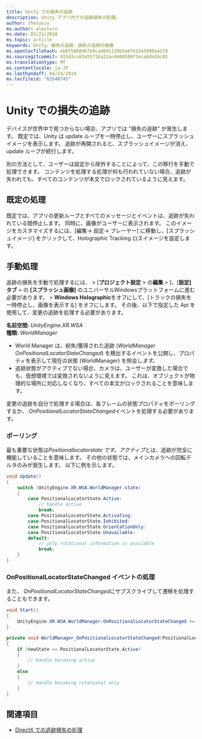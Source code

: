 ```yaml
---
title: Unity での損失の追跡
description: Unity アプリ内での追跡損失の処理。
author: thetuvix
ms.author: alexturn
ms.date: 03/21/2018
ms.topic: article
keywords: Unity、損失の追跡、損失の追跡の画像
ms.openlocfilehash: eb675860d67e9cad0d1129b3a6f61343990a4179
ms.sourcegitcommit: 915d3cc63a5571ba22ac4608589f3eca8da1bc81
ms.translationtype: MT
ms.contentlocale: ja-JP
ms.lasthandoff: 04/24/2019
ms.locfileid: "63548745"
---
```

# <a name="tracking-loss-in-unity"></a>Unity での損失の追跡

デバイスが世界中で見つからない場合、アプリでは "損失の追跡" が発生します。 既定では、Unity は update ループを一時停止し、ユーザーにスプラッシュイメージを表示します。 追跡が再開されると、スプラッシュイメージが消え、update ループが続行します。

別の方法として、ユーザーは設定から除外することによって、この移行を手動で処理できます。 コンテンツを処理する処理が何も行われていない場合、追跡が失われても、すべてのコンテンツが本文でロックされているように見えます。

## <a name="default-handling"></a>既定の処理

既定では、アプリの更新ループとすべてのメッセージとイベントは、追跡が失われている間停止します。 同時に、画像がユーザーに表示されます。 このイメージをカスタマイズするには、[編集-> 設定-> プレーヤー] に移動し、[スプラッシュイメージ] をクリックして、Holographic Tracking ロスイメージを設定します。

## <a name="manual-handling"></a>手動処理

追跡の損失を手動で処理するには、 > [**プロジェクト設定** > の**編集** > ]、[**設定] タブ** > の **[スプラッシュ画像]** のユニバーサルWindowsプラットフォームに進む必要があります。 > **Windows Holographic**をオフにして、[トラックの損失を一時停止し、画像を表示する] をオフにします。 その後、以下で指定した Api を使用して、変更の追跡を処理する必要があります。

**名前空間:**  *UnityEngine.XR.WSA*<br>
**種類:** *WorldManager*

* World Manager は、紛失/獲得された追跡 (*WorldManager OnPositionalLocatorStateChanged*) を検出するイベントを公開し、プロパティを表示して現在の状態 (WorldManager) を照会し*ます。*
* 追跡状態がアクティブでない場合、カメラは、ユーザーが変換した場合でも、仮想環境では変換されないように見えます。 これは、オブジェクトが物理的な場所に対応しなくなり、すべての本文がロックされることを意味します。

変更の追跡を自分で処理する場合は、各フレームの状態プロパティをポーリングするか、 *OnPositionalLocatorStateChanged*イベントを処理する必要があります。

### <a name="polling"></a>ポーリング

最も重要な状態は*Positionallocatorstate です。アクティブ*とは、追跡が完全に機能していることを意味します。 その他の状態では、メインカメラへの回転デルタのみが発生します。 以下に例を示します。

```cs
void Update()
{
    switch (UnityEngine.XR.WSA.WorldManager.state)
    {
        case PositionalLocatorState.Active:
            // handle active
            break;
        case PositionalLocatorState.Activating:
        case PositionalLocatorState.Inhibited:
        case PositionalLocatorState.OrientationOnly:
        case PositionalLocatorState.Unavailable:
        default:
            // only rotational information is available
            break;
    }
}
```

### <a name="handling-the-onpositionallocatorstatechanged-event"></a>OnPositionalLocatorStateChanged イベントの処理

また、 *OnPositionalLocatorStateChanged*にサブスクライブして遷移を処理することもできます。

```cs
void Start()
{
    UnityEngine.XR.WSA.WorldManager.OnPositionalLocatorStateChanged += WorldManager_OnPositionalLocatorStateChanged;
}

private void WorldManager_OnPositionalLocatorStateChanged(PositionalLocatorState oldState, PositionalLocatorState newState)
{
    if (newState == PositionalLocatorState.Active)
    {
        // Handle becoming active
    }
    else
    {
        // Handle becoming rotational only
    }
}
```

## <a name="see-also"></a>関連項目
* [DirectX での追跡損失の処理](coordinate-systems-in-directx.md#handling-tracking-loss)
